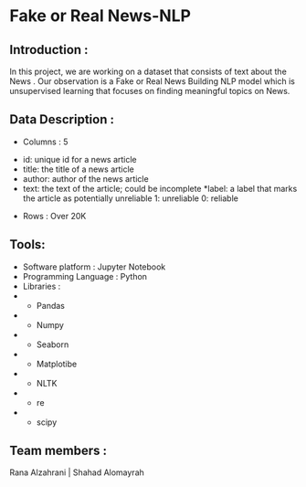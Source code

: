 # Fake or Real News-NLP
## Introduction :

In this project, we are working on a dataset that consists of text about the News . Our observation is a Fake or Real News Building NLP model which is unsupervised learning that focuses on finding meaningful topics on News.

## Data Description :
- Columns : 5
* id: unique id for a news article
* title: the title of a news article
* author: author of the news article
* text: the text of the article; could be incomplete
*label: a label that marks the article as potentially unreliable
1: unreliable
0: reliable
- Rows : Over 20K
## Tools:
- Software platform : Jupyter Notebook
- Programming Language : Python
- Libraries :
- - Pandas
- - Numpy
- - Seaborn
- - Matplotibe
- - NLTK
- - re
- - scipy 
## Team members :
Rana Alzahrani | Shahad Alomayrah
